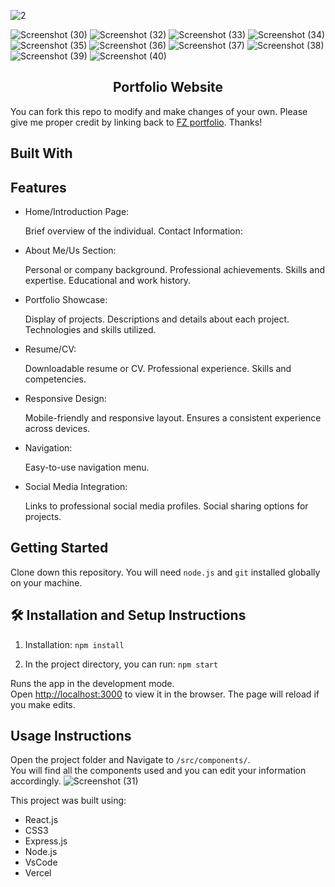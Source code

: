 ![2](https://github.com/Filmon12345/FZportfolio/assets/105017499/64b095a7-27d0-481f-a838-a0ffa0e414aa)

![Screenshot (30)](https://github.com/Filmon12345/FZportfolio/assets/105017499/fbe7bcbe-fb8c-47f5-b826-719b6777ec5b)
![Screenshot (32)](https://github.com/Filmon12345/FZportfolio/assets/105017499/f7aab1f4-b068-4275-a855-f5841c104ca2)
![Screenshot (33)](https://github.com/Filmon12345/FZportfolio/assets/105017499/b616ca0f-24e1-4c4b-805c-13933e45f2c8)
![Screenshot (34)](https://github.com/Filmon12345/FZportfolio/assets/105017499/f3eb7018-e504-4bea-adcf-c233c1a650c9)
![Screenshot (35)](https://github.com/Filmon12345/FZportfolio/assets/105017499/00c35344-2421-4a63-9d1e-87d390a51a81)
![Screenshot (36)](https://github.com/Filmon12345/FZportfolio/assets/105017499/ba9530b4-75d2-457d-8d7c-f270474ecba5)
![Screenshot (37)](https://github.com/Filmon12345/FZportfolio/assets/105017499/76537773-3ef1-45a8-bd57-31b75d666fe2)
![Screenshot (38)](https://github.com/Filmon12345/FZportfolio/assets/105017499/f295e9c8-8014-4ee1-89b7-2dc7b3973611)
![Screenshot (39)](https://github.com/Filmon12345/FZportfolio/assets/105017499/fa3b72f0-f9e0-4815-b190-efc39d3de2e9)
![Screenshot (40)](https://github.com/Filmon12345/FZportfolio/assets/105017499/e86b1803-f6b4-4a68-8685-056709676e3a)



<h2 align="center">
  Portfolio Website<br/>
  <a href="/" target="_blank"></a>
</h2>

You can fork this repo to modify and make changes of your own. Please give me proper credit by linking back to [FZ portfolio](https://github.com/Filmon12345/FZportfolio). Thanks!

## Built With



## Features
- Home/Introduction Page:

  Brief overview of the individual.
  Contact Information:
  
- About Me/Us Section:

  Personal or company background.
  Professional achievements.
  Skills and expertise.
  Educational and work history.
  
- Portfolio Showcase:

  Display of projects.
  Descriptions and details about each project.
  Technologies and skills utilized.
  
- Resume/CV:

  Downloadable resume or CV.
  Professional experience.
  Skills and competencies.
 
- Responsive Design:

  Mobile-friendly and responsive layout.
  Ensures a consistent experience across devices.
  
- Navigation:

  Easy-to-use navigation menu.

- Social Media Integration:

  Links to professional social media profiles.
  Social sharing options for projects.


## Getting Started

Clone down this repository. You will need `node.js` and `git` installed globally on your machine.

## 🛠 Installation and Setup Instructions

1. Installation: `npm install`

2. In the project directory, you can run: `npm start`

Runs the app in the development mode.\
Open [http://localhost:3000](http://localhost:3000) to view it in the browser.
The page will reload if you make edits.

## Usage Instructions

Open the project folder and Navigate to `/src/components/`. <br/>
You will find all the components used and you can edit your information accordingly.
![Screenshot (31)](https://github.com/Filmon12345/FZportfolio/assets/105017499/22651a0f-1e4f-4280-b672-30ba1f4b8232)


This project was built using:
- React.js  <i class="fa-brands fa-react"></i>
- CSS3   
- Express.js
- Node.js
- VsCode
- Vercel

